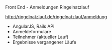 Front End - Anmeldungen Ringelnatzlauf

http://ringelnatzlauf.de/ringelnatzlauf/anmeldung

- AngularJS, Rails API
- Anmeldeformulare
- Teilnehmer (aktueller Lauf)
- Ergebnisse vergangener Läufe
